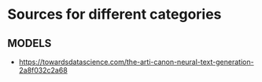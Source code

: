 # Sources for different categories


## MODELS

- https://towardsdatascience.com/the-arti-canon-neural-text-generation-2a8f032c2a68
